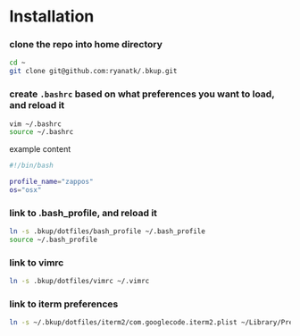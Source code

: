 # Installation

### clone the repo into home directory

```sh
cd ~
git clone git@github.com:ryanatk/.bkup.git
```

### create `.bashrc` based on what preferences you want to load, and reload it

```sh
vim ~/.bashrc
source ~/.bashrc
```

example content

```bash
#!/bin/bash

profile_name="zappos"
os="osx"
```

### link to .bash_profile, and reload it

```sh
ln -s .bkup/dotfiles/bash_profile ~/.bash_profile
source ~/.bash_profile
```

### link to vimrc

```sh
ln -s .bkup/dotfiles/vimrc ~/.vimrc
```

### link to iterm preferences

```sh
ln -s ~/.bkup/dotfiles/iterm2/com.googlecode.iterm2.plist ~/Library/Preferences/com.googlecode.iterm2.plist
```

